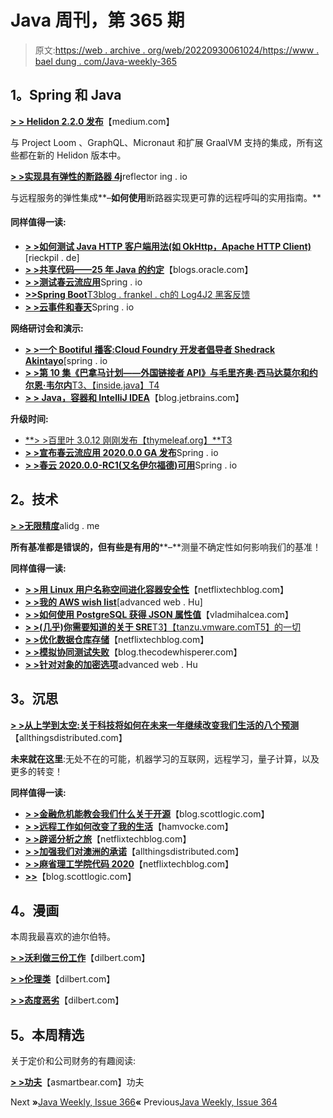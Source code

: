 # Java 周刊，第 365 期

> 原文:[https://web . archive . org/web/20220930061024/https://www . bael dung . com/Java-weekly-365](https://web.archive.org/web/20220930061024/https://www.baeldung.com/java-weekly-365)

## **1。Spring 和 Java**

[**> > Helidon 2.2.0 发布**](https://web.archive.org/web/20220628115054/https://medium.com/helidon/helidon-2-2-0-released-cdd3b7c43dd1)【medium.com】

与 Project Loom 、GraphQL、Micronaut 和扩展 GraalVM 支持的集成，所有这些都在新的 Helidon 版本中。

[**> >实现具有弹性的断路器 4j**](https://web.archive.org/web/20220628115054/https://reflectoring.io/circuitbreaker-with-resilience4j/)reflector ing . io

与远程服务的弹性集成**–**如何使用**断路器实现更可靠的远程呼叫的实用指南。**

#### **同样值得一读:**

*   [**> >如何测试 Java HTTP 客户端用法(如 OkHttp，Apache HTTP Client)**](https://web.archive.org/web/20220628115054/https://rieckpil.de/how-to-test-java-http-client-usages-e-g-okhttp-apache-httpclient/)[rieckpil . de]
*   [**> >共享代码——25 年 Java 的约定**](https://web.archive.org/web/20220628115054/https://blogs.oracle.com/java/sharing-the-code)【blogs.oracle.com】
*   [**> >测试春云流应用**](https://web.archive.org/web/20220628115054/https://spring.io/blog/2020/12/15/testing-spring-cloud-stream-applications-part-2)Spring . io
*   [**>>Spring Boot**T3blog . frankel . ch的 Log4J2 黑客反馈](https://web.archive.org/web/20220628115054/https://blog.frankel.ch/feedback-log4j2-hack-spring-boot/)
*   [**> >云事件和春天**](https://web.archive.org/web/20220628115054/https://spring.io/blog/2020/12/23/cloud-events-and-spring-part-2)Spring . io

**网络研讨会和演示:**

*   [**> >一个 Bootiful 播客:Cloud Foundry 开发者倡导者 Shedrack Akintayo**](https://web.archive.org/web/20220628115054/https://spring.io/blog/2020/12/18/a-bootiful-podcast-cloud-foundry-developer-advocate-shedrack-akintayo)[spring . io
*   [**> >第 10 集《巴拿马计划——外国链接者 API》与毛里齐奥·西马达莫尔和约尔恩·韦尔内**T3、【inside.java】T4](https://web.archive.org/web/20220628115054/https://inside.java/2020/12/21/podcast-010/)
*   [**> > Java，容器和 IntelliJ IDEA**](https://web.archive.org/web/20220628115054/https://blog.jetbrains.com/idea/2020/12/webinar-summary-java-containers-and-intellij-idea/)【blog.jetbrains.com】

**升级时间:**

*   [**> >百里叶 3.0.12 刚刚发布【thymeleaf.org】**T3](https://web.archive.org/web/20220628115054/https://www.thymeleaf.org/releasenotes.html#thymeleaf-3.0.12)
*   [**> >宣布春云流应用 2020.0.0 GA 发布**](https://web.archive.org/web/20220628115054/https://spring.io/blog/2020/12/21/announcing-spring-cloud-stream-applications-2020-0-0-ga-release)Spring . io
*   [**> >春云 2020.0.0-RC1(又名伊尔福德)可用**](https://web.archive.org/web/20220628115054/https://spring.io/blog/2020/12/15/spring-cloud-2020-0-0-rc1-aka-ilford-is-available)Spring . io

## **2。技术**

[**> >无限精度**](https://web.archive.org/web/20220628115054/https://alidg.me/blog/2020/12/18/infinite-precision)alidg . me

**所有基准都是错误的，但有些是有用的****–**测量不确定性如何影响我们的基准！

**同样值得一读:**

*   [**> >用 Linux 用户名称空间进化容器安全性**](https://web.archive.org/web/20220628115054/https://netflixtechblog.com/evolving-container-security-with-linux-user-namespaces-afbe3308c082)【netflixtechblog.com】
*   [**> >我的 AWS wish list**](https://web.archive.org/web/20220628115054/https://advancedweb.hu/my-aws-wishlist/)[advanced web . Hu]
*   [**> >如何使用 PostgreSQL 获得 JSON 属性值**](https://web.archive.org/web/20220628115054/https://vladmihalcea.com/json-property-value-postgresql/)【vladmihalcea.com】
*   [**> >(几乎)你需要知道的关于 SRE**T3】【tanzu.vmware.comT5】的一切](https://web.archive.org/web/20220628115054/https://tanzu.vmware.com/content/blog/almost-everything-you-need-to-know-about-sre)
*   [**> >优化数据仓库存储**](https://web.archive.org/web/20220628115054/https://netflixtechblog.com/optimizing-data-warehouse-storage-7b94a48fdcbe)【netflixtechblog.com】
*   [**> >模拟协同测试失败**](https://web.archive.org/web/20220628115054/https://blog.thecodewhisperer.com/permalink/limiting-beliefs-and-unstated-assumptions)【blog.thecodewhisperer.com】
*   [**> >针对对象的加密选项**](https://web.archive.org/web/20220628115054/https://advancedweb.hu/encryption-options-for-s3-objects/)advanced web . Hu

## **3。沉思**

[**> >从上学到太空:关于科技将如何在未来一年继续改变我们生活的八个预测**](https://web.archive.org/web/20220628115054/https://www.allthingsdistributed.com/2020/12/cloud-predictions-2021.html)【allthingsdistributed.com】

**未来就在这里**:无处不在的可能，机器学习的互联网，远程学习，量子计算，以及更多的转变！

**同样值得一读:**

*   [**> >金融危机能教会我们什么关于开源**](https://web.archive.org/web/20220628115054/https://blog.scottlogic.com/2020/12/22/software-crisis.html)【blog.scottlogic.com】
*   [**> >远程工作如何改变了我的生活**](https://web.archive.org/web/20220628115054/https://www.hamvocke.com/blog/remote-work-changed-my-life/)【hamvocke.com】
*   [**> >辟谣分析之旅**](https://web.archive.org/web/20220628115054/https://netflixtechblog.com/mythbusting-the-analytics-journey-58d692ea707e)【netflixtechblog.com】
*   [**> >加强我们对澳洲的承诺**](https://web.archive.org/web/20220628115054/https://www.allthingsdistributed.com/2020/12/aws-announces-second-australia-region.html)【allthingsdistributed.com】
*   [**> >麻省理工学院代码 2020**](https://web.archive.org/web/20220628115054/https://netflixtechblog.com/netflix-at-mit-code-2020-ad3745525218)【netflixtechblog.com】
*   [**>>**](https://web.archive.org/web/20220628115054/https://blog.scottlogic.com/2020/12/17/sense-and-sustainability.html)【blog.scottlogic.com】

## **4。漫画**

本周我最喜欢的迪尔伯特。

[**> >沃利做三份工作**](https://web.archive.org/web/20220628115054/https://dilbert.com/strip/2020-12-24)【dilbert.com】

[**> >伦理类**](https://web.archive.org/web/20220628115054/https://dilbert.com/strip/2020-12-22)【dilbert.com】

[**> >态度恶劣**](https://web.archive.org/web/20220628115054/https://dilbert.com/strip/2020-12-18)【dilbert.com】

## **5。本周精选**

关于定价和公司财务的有趣阅读:

**[> >功夫](https://web.archive.org/web/20220628115054/https://blog.asmartbear.com/kung-fu.html)**【asmartbear.com】功夫

Next **»**[Java Weekly, Issue 366](/web/20220628115054/https://www.baeldung.com/java-weekly-366)**«** Previous[Java Weekly, Issue 364](/web/20220628115054/https://www.baeldung.com/java-weekly-364)